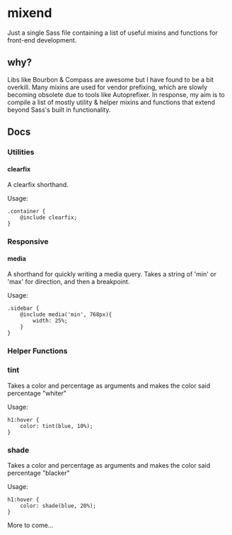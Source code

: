 # mixend

Just a single Sass file containing a list of useful mixins and functions for front-end development. 

## why?

Libs like Bourbon & Compass are awesome but I have found to be a bit overkill. Many mixins are used for vendor prefixing, which are slowly becoming obsolete due to tools like Autoprefixer. In response, my aim is to compile a list of mostly utility & helper mixins and functions that extend beyond Sass's built in functionality. 

## Docs

### Utilities

#### clearfix
A clearfix shorthand.

Usage:
```
.container {
	@include clearfix;
}
```

### Responsive

#### media
A shorthand for quickly writing a media query. Takes a string of 'min' or 'max' for direction, and then a breakpoint.

Usage:
```
.sidebar {
	@include media('min', 768px){
		width: 25%;
	}
}
```

### Helper Functions

### tint
Takes a color and percentage as arguments and makes the color said percentage "whiter"

Usage:
```
h1:hover {
	color: tint(blue, 10%);
}
```

### shade
Takes a color and percentage as arguments and makes the color said percentage "blacker"

Usage:
```
h1:hover {
	color: shade(blue, 20%);
}
```

More to come...